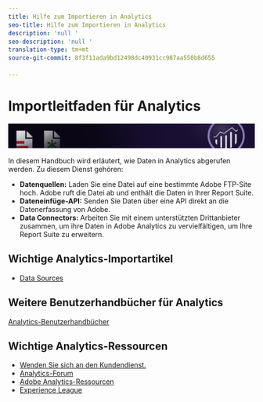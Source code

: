 ```yaml
---
title: Hilfe zum Importieren in Analytics
seo-title: Hilfe zum Importieren in Analytics
description: 'null '
seo-description: 'null '
translation-type: tm+mt
source-git-commit: 8f3f11ada9bd12498dc40931cc987aa550b8d655

---
```



# Importleitfaden für Analytics

![Banner](../../assets/doc_banner_import.png)

In diesem Handbuch wird erläutert, wie Daten in Analytics abgerufen werden. Zu diesem Dienst gehören:

* **Datenquellen:** Laden Sie eine Datei auf eine bestimmte Adobe FTP-Site hoch. Adobe ruft die Datei ab und enthält die Daten in Ihrer Report Suite.
* **Dateneinfüge-API:** Senden Sie Daten über eine API direkt an die Datenerfassung von Adobe.
* **Data Connectors:** Arbeiten Sie mit einem unterstützten Drittanbieter zusammen, um ihre Daten in Adobe Analytics zu vervielfältigen, um Ihre Report Suite zu erweitern.

## Wichtige Analytics-Importartikel

* [Data Sources](c-data-sources/datasrc-home.md)

## Weitere Benutzerhandbücher für Analytics

[Analytics-Benutzerhandbücher](/help/landing/home.md)

## Wichtige Analytics-Ressourcen

* [Wenden Sie sich an den Kundendienst.](https://helpx.adobe.com/contact/enterprise-support.ec.html)
* [Analytics-Forum](https://forums.adobe.com/community/experience-cloud/analytics-cloud/analytics)
* [Adobe Analytics-Ressourcen](https://forums.adobe.com/message/10660755)
* [Experience League](https://landing.adobe.com/experience-league/)
